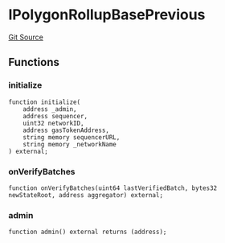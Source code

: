 # IPolygonRollupBasePrevious
[Git Source](https://github.com/agglayer/agglayer-contracts/blob/856b421eef55a77f98f6fed45beb5ed8e3023c16/contracts/previousVersions/IPolygonRollupBasePrevious.sol)


## Functions
### initialize


```solidity
function initialize(
    address _admin,
    address sequencer,
    uint32 networkID,
    address gasTokenAddress,
    string memory sequencerURL,
    string memory _networkName
) external;
```

### onVerifyBatches


```solidity
function onVerifyBatches(uint64 lastVerifiedBatch, bytes32 newStateRoot, address aggregator) external;
```

### admin


```solidity
function admin() external returns (address);
```

